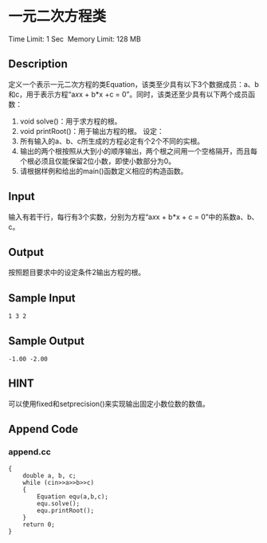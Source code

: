 # 一元二次方程类
Time Limit: 1 Sec  Memory Limit: 128 MB


## Description
定义一个表示一元二次方程的类Equation，该类至少具有以下3个数据成员：a、b和c，用于表示方程“a*x*x + b*x +c = 0”。同时，该类还至少具有以下两个成员函数：
1. void solve()：用于求方程的根。
2. void printRoot()：用于输出方程的根。
设定：
1. 所有输入的a、b、c所生成的方程必定有个2个不同的实根。
2. 输出的两个根按照从大到小的顺序输出，两个根之间用一个空格隔开，而且每个根必须且仅能保留2位小数，即使小数部分为0。
3. 请根据样例和给出的main()函数定义相应的构造函数。


## Input
输入有若干行，每行有3个实数，分别为方程“a*x*x + b*x + c = 0”中的系数a、b、c。


## Output
按照题目要求中的设定条件2输出方程的根。


## Sample Input
```
1 3 2
```
## Sample Output
```
-1.00 -2.00
```

## HINT
可以使用fixed和setprecision()来实现输出固定小数位数的数值。


## Append Code
### append.cc
```cppint main()
{
    double a, b, c;
    while (cin>>a>>b>>c)
    {
        Equation equ(a,b,c);
        equ.solve();
        equ.printRoot();
    }
    return 0;
}
```
